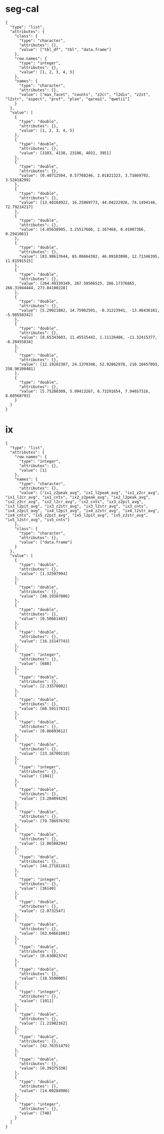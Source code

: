 # seg-cal

    {
      "type": "list",
      "attributes": {
        "class": {
          "type": "character",
          "attributes": {},
          "value": ["tbl_df", "tbl", "data.frame"]
        },
        "row.names": {
          "type": "integer",
          "attributes": {},
          "value": [1, 2, 3, 4, 5]
        },
        "names": {
          "type": "character",
          "attributes": {},
          "value": ["max_facet", "counts", "z2cr", "l2div", "z2st", "l2str", "aspect", "prof", "plan", "qarea1", "qweti1"]
        }
      },
      "value": [
        {
          "type": "double",
          "attributes": {},
          "value": [1, 2, 3, 4, 5]
        },
        {
          "type": "double",
          "attributes": {},
          "value": [3103, 4138, 23186, 4032, 3951]
        },
        {
          "type": "double",
          "attributes": {},
          "value": [0.40712504, 0.57768246, 2.01821323, 3.71669792, 3.52818299]
        },
        {
          "type": "double",
          "attributes": {},
          "value": [13.48184922, 16.25869773, 44.04222926, 74.1494146, 72.79214217]
        },
        {
          "type": "double",
          "attributes": {},
          "value": [4.05638995, 3.25517666, 2.167468, 0.41907366, 0.2941063]
        },
        {
          "type": "double",
          "attributes": {},
          "value": [83.98617644, 65.06664382, 46.09183098, 12.71346395, 11.81591515]
        },
        {
          "type": "double",
          "attributes": {},
          "value": [264.49339349, 267.58506525, 266.17376865, 266.31944444, 273.04100228]
        },
        {
          "type": "double",
          "attributes": {},
          "value": [5.29021882, 14.75962591, -0.31223941, -13.46436161, -5.98550342]
        },
        {
          "type": "double",
          "attributes": {},
          "value": [8.65343603, 11.45515442, 1.11126486, -11.32415377, -8.20455834]
        },
        {
          "type": "double",
          "attributes": {},
          "value": [12.19282307, 24.1370348, 52.92862978, 210.10457093, 258.96100481]
        },
        {
          "type": "double",
          "attributes": {},
          "value": [5.75280309, 5.99413267, 6.73291654, 7.94657316, 8.60568793]
        }
      ]
    }

# ix

    {
      "type": "list",
      "attributes": {
        "row.names": {
          "type": "integer",
          "attributes": {},
          "value": [1]
        },
        "names": {
          "type": "character",
          "attributes": {},
          "value": ["ix1_z2peak_avg", "ix1_l2peak_avg", "ix1_z2cr_avg", "ix1_l2cr_avg", "ix1_cnts", "ix2_z2peak_avg", "ix2_l2peak_avg", "ix2_z2cr_avg", "ix2_l2cr_avg", "ix2_cnts", "ix3_z2pit_avg", "ix3_l2pit_avg", "ix3_z2str_avg", "ix3_l2str_avg", "ix3_cnts", "ix4_z2pit_avg", "ix4_l2pit_avg", "ix4_z2str_avg", "ix4_l2str_avg", "ix4_cnts", "ix5_z2pit_avg", "ix5_l2pit_avg", "ix5_z2str_avg", "ix5_l2str_avg", "ix5_cnts"]
        },
        "class": {
          "type": "character",
          "attributes": {},
          "value": ["data.frame"]
        }
      },
      "value": [
        {
          "type": "double",
          "attributes": {},
          "value": [1.32507994]
        },
        {
          "type": "double",
          "attributes": {},
          "value": [48.19387806]
        },
        {
          "type": "double",
          "attributes": {},
          "value": [0.50661483]
        },
        {
          "type": "double",
          "attributes": {},
          "value": [16.15147743]
        },
        {
          "type": "integer",
          "attributes": {},
          "value": [688]
        },
        {
          "type": "double",
          "attributes": {},
          "value": [2.33578002]
        },
        {
          "type": "double",
          "attributes": {},
          "value": [68.50117831]
        },
        {
          "type": "double",
          "attributes": {},
          "value": [0.86693612]
        },
        {
          "type": "double",
          "attributes": {},
          "value": [23.16709119]
        },
        {
          "type": "integer",
          "attributes": {},
          "value": [1041]
        },
        {
          "type": "double",
          "attributes": {},
          "value": [3.28409429]
        },
        {
          "type": "double",
          "attributes": {},
          "value": [79.78697679]
        },
        {
          "type": "double",
          "attributes": {},
          "value": [2.06588294]
        },
        {
          "type": "double",
          "attributes": {},
          "value": [44.27181161]
        },
        {
          "type": "integer",
          "attributes": {},
          "value": [36140]
        },
        {
          "type": "double",
          "attributes": {},
          "value": [2.0732547]
        },
        {
          "type": "double",
          "attributes": {},
          "value": [63.04661801]
        },
        {
          "type": "double",
          "attributes": {},
          "value": [0.63002374]
        },
        {
          "type": "double",
          "attributes": {},
          "value": [18.5590005]
        },
        {
          "type": "integer",
          "attributes": {},
          "value": [1011]
        },
        {
          "type": "double",
          "attributes": {},
          "value": [1.21902162]
        },
        {
          "type": "double",
          "attributes": {},
          "value": [42.76351479]
        },
        {
          "type": "double",
          "attributes": {},
          "value": [0.39375338]
        },
        {
          "type": "double",
          "attributes": {},
          "value": [14.00284986]
        },
        {
          "type": "integer",
          "attributes": {},
          "value": [740]
        }
      ]
    }

